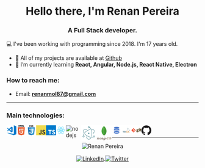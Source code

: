 <h1 align="center">Hello there, I'm Renan Pereira</h1>
<h3 align="center">A Full Stack developer.</h3>

💻 I've been working with programming since 2018. I'm 17 years old.

- 👨‍ All of my projects are available at <a href="https://github.com/r3nanp"> Github</a> <br />
- 🌱 I’m currently learning **React, Angular, Node.js, React Native, Electron**

<h3>How to reach me: </h3>

- Email: **renanmol87@gmail.com**
 
---
<h3 align="left">Main technologies: </h3>

<p align="left">
  <img align="left" alt="Visual Studio Code" width="26px" src="https://raw.githubusercontent.com/github/explore/80688e429a7d4ef2fca1e82350fe8e3517d3494d/topics/visual-studio-code/visual-studio-code.png" />
  <img align="left" alt="HTML5" width="26px" src="https://raw.githubusercontent.com/github/explore/80688e429a7d4ef2fca1e82350fe8e3517d3494d/topics/html/html.png" />
  <img align="left" alt="CSS3" width="26px" src="https://raw.githubusercontent.com/github/explore/80688e429a7d4ef2fca1e82350fe8e3517d3494d/topics/css/css.png" />
  <img align="left" alt="JavaScript" width="26px" src="https://raw.githubusercontent.com/github/explore/80688e429a7d4ef2fca1e82350fe8e3517d3494d/topics/javascript/javascript.png" />
  <img align="left" alt="TypeScript" width="26px" src="https://raw.githubusercontent.com/github/explore/80688e429a7d4ef2fca1e82350fe8e3517d3494d/topics/typescript/typescript.png" />
  <img align="left" alt="React" width="26px" src="https://raw.githubusercontent.com/github/explore/80688e429a7d4ef2fca1e82350fe8e3517d3494d/topics/react/react.png" />
  <img align="left" src="https://devicons.github.io/devicon/devicon.git/icons/nodejs/nodejs-original-wordmark.svg" alt="nodejs" width="40" height="40"/>
  <img align="left" src="https://github.com/devicons/devicon/blob/master/icons/electron/electron-original.svg" alt="electron" width="40" height="40"/>
  <img align="left" src="https://github.com/devicons/devicon/blob/master/icons/mongodb/mongodb-original-wordmark.svg" alt="mongodb" width="40" height="40"/>
  <img align="left" alt="SQL" width="26px" src="https://raw.githubusercontent.com/github/explore/80688e429a7d4ef2fca1e82350fe8e3517d3494d/topics/sql/sql.png" />
  <img align="left" alt="MySQL" width="26px" src="https://raw.githubusercontent.com/github/explore/80688e429a7d4ef2fca1e82350fe8e3517d3494d/topics/mysql/mysql.png" />
  <img align="left" alt="Git" width="26px" src="https://raw.githubusercontent.com/github/explore/80688e429a7d4ef2fca1e82350fe8e3517d3494d/topics/git/git.png" />
  <img align="left" alt="GitHub" width="26px" src="https://raw.githubusercontent.com/github/explore/78df643247d429f6cc873026c0622819ad797942/topics/github/github.png" />
</p>

<br>

---
<p align="center"> 
 <img src="https://github-readme-stats.vercel.app/api?username=r3nanp&show_icons=true&theme=dracula" alt="Renan Pereira" />
</p>

<p align="center">
 
  <a href="https://www.linkedin.com/in/renan-pereira-968bb61b0/" target="blank"> 
  <img align="center" src="https://cdn.jsdelivr.net/npm/simple-icons@3.0.1/icons/linkedin.svg" alt="LinkedIn" height="30" width="30" />
 </a>
 
 <a href="https://www.twitter.com/rghost_19" target="blank">
  <img align="center" src="https://cdn.jsdelivr.net/npm/simple-icons@3.0.1/icons/twitter.svg" alt="Twitter" height="30" width="30" />
 </a>
 
</p> 
